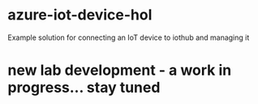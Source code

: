 # azure-iot-device-hol
Example solution for connecting an IoT device to iothub and managing it


# new lab development - a work in progress...  stay tuned
